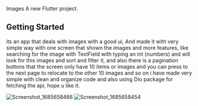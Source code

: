 Images
A new Flutter project.
## Getting Started

its an app that deals with images with a good ui, And made it with very simple way with one screen that shown the images and more features, 
like searching for the image with TextField with typing an int (numbers) and will look for this images and sort and filter it, and 
also there is a pagination buttons that the screen only have 10 items or images and you can press to the next page to relocate to the other 10 images and so on i have made very simple with clean and organize code and also using Dio package for fetching the api, hope u like it.


![Screenshot_1685658466](https://github.com/MOSALAH228/images/assets/77206236/3c95c96e-f688-40f8-84b0-27a4f96d68af)
![Screenshot_1685658454](https://github.com/MOSALAH228/images/assets/77206236/9d8a2da8-df6e-49d9-a65f-a486291e01f5)


